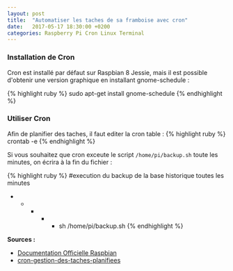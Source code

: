 ```yaml
---
layout: post
title:  "Automatiser les taches de sa framboise avec cron"
date:   2017-05-17 18:30:00 +0200
categories: Raspberry Pi Cron Linux Terminal 
---
```


<h3>Installation de Cron</h3>

Cron est installé par défaut sur Raspbian 8 Jessie, mais il est possible d'obtenir une version graphique en installant gnome-schedule :

{% highlight ruby %}
sudo apt-get install gnome-schedule
{% endhighlight %}

<h3>Utiliser Cron</h3>
Afin de planifier des taches, il faut editer la cron table :
{% highlight ruby %}
crontab -e
{% endhighlight %}

Si vous souhaitez que cron exceute le script <code>/home/pi/backup.sh</code> toute les  minutes, on écrira à la fin du fichier :

{% highlight ruby %}
#execution du backup de la base historique toutes les minutes
* * * * * sh /home/pi/backup.sh
{% endhighlight %}


<strong>Sources :</strong>
<ul>
    <li>
    <a href="https://www.raspberrypi.org/documentation/linux/usage/cron.md">Documentation Officielle Raspbian </a>
    </li>
    <li>
     <a href="https://technique.arscenic.org/commandes-linux-de-base/article/cron-gestion-des-taches-planifiees">cron-gestion-des-taches-planifiees</a>
    </li>
</ul>